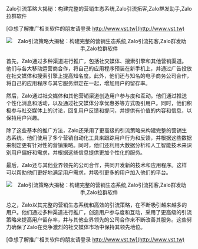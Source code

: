 Zalo引流策略大揭秘：构建完整的营销生态系统,Zalo引流拓客,Zalo群发助手,Zalo拉群软件

[😍想了解推广相关软件的朋友请登录 http://www.vst.tw](http://www.vst.tw)

 <center><img src="https://vst.tw/MP4/tuiguang/png/5.png" alt="Zalo引流策略大揭秘：构建完整的营销生态系统,Zalo引流拓客,Zalo群发助手,Zalo拉群软件"></center>

首先，Zalo通过多种渠道进行推广，包括社交媒体、搜索引擎和其他营销渠道。他们与各大移动运营商合作，将自己的应用程序预装在新手机上，并通过广告投放在社交媒体和搜索引擎上提高知名度。此外，他们还与知名的电子商务公司合作，将自己的应用程序与其它服务绑定在一起，增加用户的留存率。

然后，Zalo通过社交媒体和其他营销渠道创造用户参与度和互动。他们通过推送个性化消息和活动，以及通过社交媒体分享优惠券等方式吸引用户。同时，他们积极参与社交媒体上的讨论，回复用户反馈和提问，并提供有价值的内容和信息，以保持用户兴趣。

除了这些基本的推广方法，Zalo还采用了更高级的引流策略来构建完整的营销生态系统。他们使用了多个营销自动化工具来跟踪用户行为和反馈，并根据这些数据来制定更有针对性的营销策略。同时，他们还利用大数据分析和人工智能技术来识别用户偏好和需求，并根据这些信息提供更加个性化的服务。

最后，Zalo还与其他业界领先的公司合作，共同开发新的技术和应用程序。这样可以帮助他们更好地满足用户需求，并吸引更多的用户加入他们的平台。

 <center><img src="https://vst.tw/MP4/tuiguang/png/1.png" alt="Zalo引流策略大揭秘：构建完整的营销生态系统,Zalo引流拓客,Zalo群发助手,Zalo拉群软件"></center>

总之，Zalo以其完整的营销生态系统和高效的引流策略，在不断吸引越来越多的用户。他们通过多种渠道进行推广，创造用户参与度和互动，采用了更高级的引流策略来提高用户留存率，并与其他业界领先的公司合作来不断改善其服务。这些努力确保了Zalo在竞争激烈的社交媒体市场中保持其领先地位。

[😍想了解推广相关软件的朋友请登录 http://www.vst.tw](http://www.vst.tw)



